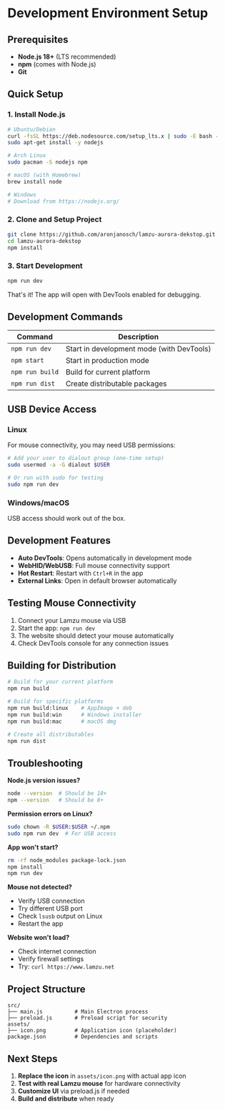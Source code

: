 # Development Environment Setup

## Prerequisites

- **Node.js 18+** (LTS recommended)
- **npm** (comes with Node.js)
- **Git**

## Quick Setup

### 1. Install Node.js
```bash
# Ubuntu/Debian
curl -fsSL https://deb.nodesource.com/setup_lts.x | sudo -E bash -
sudo apt-get install -y nodejs

# Arch Linux
sudo pacman -S nodejs npm

# macOS (with Homebrew)
brew install node

# Windows
# Download from https://nodejs.org/
```

### 2. Clone and Setup Project
```bash
git clone https://github.com/aronjanosch/lamzu-aurora-dekstop.git
cd lamzu-aurora-dekstop
npm install
```

### 3. Start Development
```bash
npm run dev
```

That's it! The app will open with DevTools enabled for debugging.

## Development Commands

| Command | Description |
|---------|-------------|
| `npm run dev` | Start in development mode (with DevTools) |
| `npm start` | Start in production mode |
| `npm run build` | Build for current platform |
| `npm run dist` | Create distributable packages |

## USB Device Access

### Linux
For mouse connectivity, you may need USB permissions:

```bash
# Add your user to dialout group (one-time setup)
sudo usermod -a -G dialout $USER

# Or run with sudo for testing
sudo npm run dev
```

### Windows/macOS
USB access should work out of the box.

## Development Features

- **Auto DevTools**: Opens automatically in development mode
- **WebHID/WebUSB**: Full mouse connectivity support
- **Hot Restart**: Restart with `Ctrl+R` in the app
- **External Links**: Open in default browser automatically

## Testing Mouse Connectivity

1. Connect your Lamzu mouse via USB
2. Start the app: `npm run dev`
3. The website should detect your mouse automatically
4. Check DevTools console for any connection issues

## Building for Distribution

```bash
# Build for your current platform
npm run build

# Build for specific platforms
npm run build:linux    # AppImage + deb
npm run build:win      # Windows installer
npm run build:mac      # macOS dmg

# Create all distributables
npm run dist
```

## Troubleshooting

**Node.js version issues?**
```bash
node --version  # Should be 18+
npm --version   # Should be 8+
```

**Permission errors on Linux?**
```bash
sudo chown -R $USER:$USER ~/.npm
sudo npm run dev  # For USB access
```

**App won't start?**
```bash
rm -rf node_modules package-lock.json
npm install
npm run dev
```

**Mouse not detected?**
- Verify USB connection
- Try different USB port
- Check `lsusb` output on Linux
- Restart the app

**Website won't load?**
- Check internet connection
- Verify firewall settings
- Try: `curl https://www.lamzu.net`

## Project Structure

```
src/
├── main.js          # Main Electron process
├── preload.js       # Preload script for security
assets/
├── icon.png         # Application icon (placeholder)
package.json         # Dependencies and scripts
```

## Next Steps

1. **Replace the icon** in `assets/icon.png` with actual app icon
2. **Test with real Lamzu mouse** for hardware connectivity
3. **Customize UI** via preload.js if needed
4. **Build and distribute** when ready 